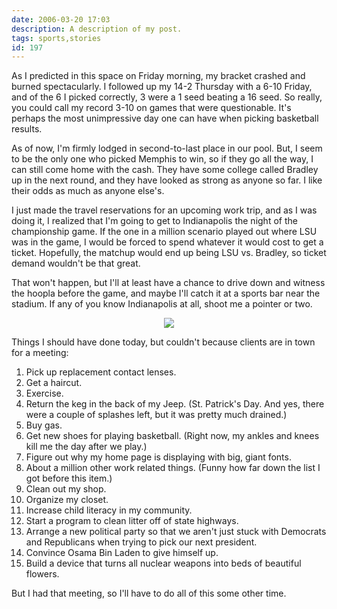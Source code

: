 ```yaml
---
date: 2006-03-20 17:03
description: A description of my post.
tags: sports,stories
id: 197
---
```

As I predicted in this space on Friday morning, my bracket crashed and burned spectacularly.  I followed up my 14-2 Thursday with a 6-10 Friday, and of the 6 I picked correctly, 3 were a 1 seed beating a 16 seed.  So really, you could call my record 3-10 on games that were questionable.  It's perhaps the most unimpressive day one can have when picking basketball results.

As of now, I'm firmly lodged in second-to-last place in our pool.  But, I seem to be the only one who picked Memphis to win, so if they go all the way, I can still come home with the cash.  They have some college called Bradley up in the next round, and they have looked as strong as anyone so far.  I like their odds as much as anyone else's.
<!--more-->
I just made the travel reservations for an upcoming work trip, and as I was doing it, I realized that I'm going to get to Indianapolis the night of the championship game.  If the one in a million scenario played out where LSU was in the game, I would be forced to spend whatever it would cost to get a ticket.  Hopefully, the matchup would end up being LSU vs. Bradley, so ticket demand wouldn't be that great.

That won't happen, but I'll at least have a chance to drive down and witness the hoopla before the game, and maybe I'll catch it at a sports bar near the stadium.  If any of you know Indianapolis at all, shoot me a pointer or two.

<center><img src="/img/greenline.gif"/></center>

Things I should have done today, but couldn't because clients are in town for a meeting:

<ol><li>  Pick up replacement contact lenses.

</li><li>  Get a haircut.

</li><li>  Exercise.

</li><li>  Return the keg in the back of my Jeep.  (St. Patrick's Day.  And yes, there were a couple of splashes left, but it was pretty much drained.)

</li><li>  Buy gas.

</li><li>  Get new shoes for playing basketball.  (Right now, my ankles and knees kill me the day after we play.)

</li><li>  Figure out why my home page is displaying with big, giant fonts.

</li><li>  About a million other work related things.  (Funny how far down the list I got before this item.)

</li><li>  Clean out my shop.

</li><li>  Organize my closet.

</li><li>  Increase child literacy in my community.

</li><li>  Start a program to clean litter off of state highways.

</li><li>  Arrange a new political party so that we aren't just stuck with Democrats and Republicans when trying to pick our next president.

</li><li>  Convince Osama Bin Laden to give himself up.

</li><li>  Build a device that turns all nuclear weapons into beds of beautiful flowers.</li></ol>

But I had that meeting, so I'll have to do all of this some other time.
